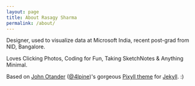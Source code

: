 ```yaml
---
layout: page
title: About Rasagy Sharma
permalink: /about/
---
```


Designer, used to visualize data at Microsoft India, recent post-grad from NID, Bangalore.

Loves Clicking Photos, Coding for Fun, Taking SketchNotes & Anything Minimal.

Based on [John Otander](http://johnotander.com) ([@4lpine](https://twitter.com/4lpine))'s gorgeous [Pixyll theme](https://github.com/johnotander/pixyll) for [Jekyll](http://jekyllrb.com). :)